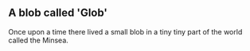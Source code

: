 ## A blob called 'Glob'

Once upon a time there lived a small blob in a tiny tiny part of the world called the Minsea. 
